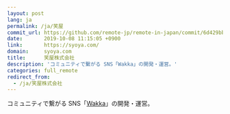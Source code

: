 ```yaml
---
layout: post
lang: ja
permalink: /ja/笑屋
commit_url: https://github.com/remote-jp/remote-in-japan/commit/6d429bba279cbf14d5345ad9a1d7a1016e3a4636
date:       2019-10-08 11:15:05 +0900
link:       https://syoya.com/
domain:     syoya.com
title:      笑屋株式会社
description: 'コミュニティで繋がる SNS「Wakka」の開発・運営。'
categories: full_remote
redirect_from:
  - /ja/笑屋株式会社
---
```


<p>コミュニティで繋がる SNS「<a href="https://wakka.io">Wakka</a>」の開発・運営。</p>
